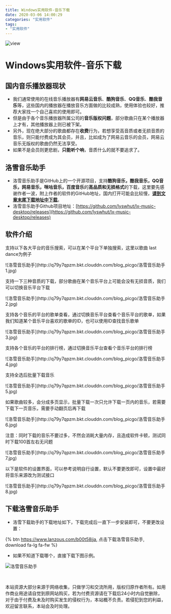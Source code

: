 ```yaml
---
title: Windows实用软件-音乐下载
date: 2020-03-06 14:00:29
categories: "实用软件"
tags:
- "实用软件"
---
```


![view](http://q79y7qpzm.bkt.clouddn.com/blog_picgo/luoxue-view.jpg)

<!--more-->
# Windows实用软件-音乐下载

##  国内音乐播放器现状

- 我们通常使用的在线音乐播放器有**网易云音乐**、**酷狗音乐**、**QQ音乐**、**酷我音乐**等，这些国内的播放器在播放音乐方面做的比较成熟，使用体验也较好，推荐大家找一个自己喜欢的使用即可。
- 但是由于各个音乐播放器所属公司的**音乐版权问题**，部分歌曲只在某个播放器上才有，其他播放器上则已被下架。
- 另外，现在绝大部分的歌曲都存在**收费**行为，若想享受高音质或者无损音质的音乐，则只能付费成为其会员，并且，比如成为了网易云音乐的会员，网易云音乐无版权的歌曲仍然无法享受。
- 如果不是会员则更悲剧，**只能听个响**，音质什么的就不要追求了。

## 洛雪音乐助手

- 洛雪音乐助手是GitHub上的一个开源项目，支持**酷狗音乐，酷我音乐，QQ音乐，网易音乐，咪咕音乐，百度音乐**的**高品质和无损格式**的下载，这里要先感谢作者一波，附上作者的软件的GitHub地址，国内打开可能会比较慢，**[请到文章末尾下载地址中下载](#下载洛雪音乐助手)**。
- 洛雪音乐助手Github项目地址：[https://github.com/lyswhut/lx-music-desktop/releases](https://github.com/lyswhut/lx-music-desktop/releases)

## 软件介绍

<div class="note info"><p>支持以下各大平台的音乐搜索，可以在某个平台下单独搜索，这里以歌曲 last dance为例子</p></div>
![洛雪音乐助手](http://q79y7qpzm.bkt.clouddn.com/blog_picgo/洛雪音乐助手1.jpg)

<div class="note info"><p>支持一下三种音质的下载，部分歌曲在某个音乐平台上可能会没有无损音质，我们可以切换音乐平台下载</p></div>
![洛雪音乐助手](http://q79y7qpzm.bkt.clouddn.com/blog_picgo/洛雪音乐助手2.jpg)

<div class="note info"><p>支持各个音乐的平台的歌单查看，通过切换音乐平台查看个音乐平台的歌单，如果我们知道某个音乐平台喜欢的歌单的ID，也可以使用ID查找音乐歌单</p></div>
![洛雪音乐助手](http://q79y7qpzm.bkt.clouddn.com/blog_picgo/洛雪音乐助手3.jpg)

<div class="note info"><p>支持各个音乐的平台的排行榜，通过切换音乐平台查看个音乐平台的排行榜</p></div>
![洛雪音乐助手](http://q79y7qpzm.bkt.clouddn.com/blog_picgo/洛雪音乐助手4.jpg)

<div class="note info"><p>支持全选后批量下载音乐</p></div>
![洛雪音乐助手](http://q79y7qpzm.bkt.clouddn.com/blog_picgo/洛雪音乐助手5.jpg)

<div class="note info"><p>如果歌曲较多，会分成多页显示，批量下载一次只允许下载一页内的音乐，若需要下载下一页音乐，需要手动翻页后再下载</p></div>
![洛雪音乐助手](http://q79y7qpzm.bkt.clouddn.com/blog_picgo/洛雪音乐助手6.jpg)

<div class="note info"><p>注意：同时下载的音乐不要过多，不然会消耗大量内存，且造成软件卡顿，测试同时下载100首左右无问题</p></div>
![洛雪音乐助手](http://q79y7qpzm.bkt.clouddn.com/blog_picgo/洛雪音乐助手7.jpg)

<div class="note info"><p>以下是软件的设置界面，可以参考说明自行设置，默认不要更改即可，设置中最好将音乐来源改为测试接口</p></div>
![洛雪音乐助手](http://q79y7qpzm.bkt.clouddn.com/blog_picgo/洛雪音乐助手8.jpg)

## 下载洛雪音乐助手

- 洛雪下载助手的下载地址如下，下载完成后一直下一步安装即可，不要更改设置：

{% btn https://www.lanzous.com/b00t58ija, 点击下载洛雪音乐助手, download fa-lg fa-fw %} 


- 如果不知道下载哪个，直接下载下图示例。

![洛雪音乐助手](http://q79y7qpzm.bkt.clouddn.com/blog_picgo/洛雪音乐助手9.jpg)

<br/>

<div class="note warning"><p>本站资源大部分来源于网络收集，只做学习和交流所用，版权归原作者所有。如用作商业用途请自觉到原网站购买，若为付费资源请在下载后24小时内自觉删除，对于由于付费及未及时购买发生的侵权行为，本站概不负责。若侵犯到您的利益，欢迎留言联系，本站会及时处理。</p></div>
